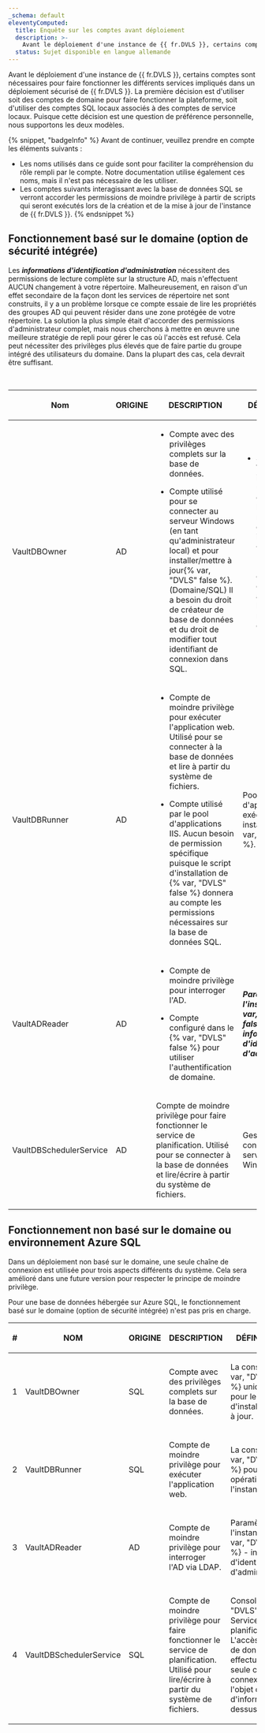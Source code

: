 ```yaml
---
_schema: default
eleventyComputed:
  title: Enquête sur les comptes avant déploiement
  description: >-
    Avant le déploiement d'une instance de {{ fr.DVLS }}, certains comptes sont nécessaires pour faire fonctionner les différents services impliqués dans un déploiement sécurisé de {{ fr.DVLS }}.
  status: Sujet disponible en langue allemande
---
```

Avant le déploiement d'une instance de {{ fr.DVLS }}, certains comptes sont nécessaires pour faire fonctionner les différents services impliqués dans un déploiement sécurisé de {{ fr.DVLS }}. La première décision est d'utiliser soit des comptes de domaine pour faire fonctionner la plateforme, soit d'utiliser des comptes SQL locaux associés à des comptes de service locaux. Puisque cette décision est une question de préférence personnelle, nous supportons les deux modèles.

{% snippet, "badgeInfo" %}
Avant de continuer, veuillez prendre en compte les éléments suivants :
* Les noms utilisés dans ce guide sont pour faciliter la compréhension du rôle rempli par le compte. Notre documentation utilise également ces noms, mais il n'est pas nécessaire de les utiliser.
* Les comptes suivants interagissant avec la base de données SQL se verront accorder les permissions de moindre privilège à partir de scripts qui seront exécutés lors de la création et de la mise à jour de l'instance de {{ fr.DVLS }}.
{% endsnippet %}

## Fonctionnement basé sur le domaine (option de sécurité intégrée)

Les ***informations d'identification d'administration*** nécessitent des permissions de lecture complète sur la structure AD, mais n'effectuent AUCUN changement à votre répertoire. Malheureusement, en raison d'un effet secondaire de la façon dont les services de répertoire net sont construits, il y a un problème lorsque ce compte essaie de lire les propriétés des groupes AD qui peuvent résider dans une zone protégée de votre répertoire. La solution la plus simple était d'accorder des permissions d'administrateur complet, mais nous cherchons à mettre en œuvre une meilleure stratégie de repli pour gérer le cas où l'accès est refusé. Cela peut nécessiter des privilèges plus élevés que de faire partie du groupe intégré des utilisateurs du domaine. Dans la plupart des cas, cela devrait être suffisant.

&nbsp;

<table><thead><tr><th><p>Nom</p></th><th><p>ORIGINE</p></th><th><p>DESCRIPTION</p></th><th><p>DÉFINI DANS...</p></th></tr></thead><tbody><tr><td><p>VaultDBOwner</p></td><td><p>AD</p></td><td><ul><li><p>Compte avec des privilèges complets sur la base de données.</p></li><li><p>Compte utilisé pour se connecter au serveur Windows (en tant qu'administrateur local) et pour installer/mettre à jour{% var, "DVLS" false %}. (Domaine/SQL) Il a besoin du droit de créateur de base de données et du droit de modifier tout identifiant de connexion dans SQL.</p></li></ul></td><td><ul><li><p>Session Windows interactive utilisée pour exécuter l'installation/la mise à jour d'une instance de {% var, "DVLS" false %}. Ce compte doit être un administrateur local de la machine hôte de {% var, "DVLS" false %}.</p></li></ul></td></tr><tr><td><p>VaultDBRunner</p></td><td><p>AD</p></td><td><ul><li><p>Compte de moindre privilège pour exécuter l'application web. Utilisé pour se connecter à la base de données et lire à partir du système de fichiers.</p></li><li><p>Compte utilisé par le pool d'applications IIS. Aucun besoin de permission spécifique puisque le script d'installation de {% var, "DVLS" false %} donnera au compte les permissions nécessaires sur la base de données SQL.</p></li></ul></td><td><p>Pools d'applications IIS exécutant une instance de {% var, "DVLS" false %}.</p></td></tr><tr><td><p>VaultADReader</p></td><td><p>AD</p></td><td><ul><li><p>Compte de moindre privilège pour interroger l'AD.</p></li><li><p>Compte configuré dans le {% var, "DVLS" false %} pour utiliser l'authentification de domaine.</p></li></ul></td><td><p><em><strong>Paramètres de l'instance de {% var, "DVLS" false %} - informations d'identification d'administration.</strong></em></p></td></tr><tr><td><p>VaultDBSchedulerService<br /></p></td><td><p>AD</p></td><td><p>Compte de moindre privilège pour faire fonctionner le service de planification. Utilisé pour se connecter à la base de données et lire/écrire à partir du système de fichiers.</p></td><td><p>Gestionnaire de contrôle des services Windows.</p></td></tr></tbody></table>

## Fonctionnement non basé sur le domaine ou environnement Azure SQL

Dans un déploiement non basé sur le domaine, une seule chaîne de connexion est utilisée pour trois aspects différents du système. Cela sera amélioré dans une future version pour respecter le principe de moindre privilège.

Pour une base de données hébergée sur Azure SQL, le fonctionnement basé sur le domaine (option de sécurité intégrée) n'est pas pris en charge.

<table><thead><tr><th><p><strong>#</strong></p></th><th><p><strong>NOM</strong></p></th><th><p><strong>ORIGINE</strong></p></th><th><p><strong>DESCRIPTION</strong></p></th><th><p><strong>DÉFINI DANS...</strong></p></th></tr></thead><tbody><tr><td><p>1</p></td><td><p>VaultDBOwner</p></td><td><p>SQL</p></td><td><p>Compte avec des privilèges complets sur la base de données.</p></td><td><p>La console {% var, "DVLS" false %} uniquement pour les sessions d'installation/mise à jour.</p></td></tr><tr><td><p>2</p></td><td><p>VaultDBRunner</p></td><td><p>SQL</p></td><td><p>Compte de moindre privilège pour exécuter l'application web.</p></td><td><p>La console {% var, "DVLS" false %} pour les opérations de l'instance.</p></td></tr><tr><td><p>3</p></td><td><p>VaultADReader</p></td><td><p>AD</p></td><td><p>Compte de moindre privilège pour interroger l'AD via LDAP.</p></td><td><p>Paramètres de l'instance de {% var, "DVLS" false %} - informations d'identification d'administration.</p></td></tr><tr><td><p>4</p></td><td><p>VaultDBSchedulerService</p></td><td><p>SQL</p></td><td><p>Compte de moindre privilège pour faire fonctionner le service de planification. Utilisé pour lire/écrire à partir du système de fichiers.</p></td><td><p>Console {% var, "DVLS" false %} – Service de planification. L'accès à la base de données sera effectué par la seule chaîne de connexion qui fait l'objet de la note d'information ci-dessus.</p></td></tr></tbody></table>
